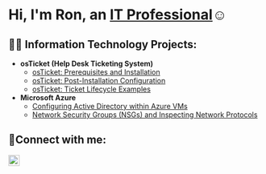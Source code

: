 
<h1>Hi, I'm Ron, an <a href="https://linkedin.com/in/ron-jackson-67a06776">IT Professional</a>☺</h1>

<h2>👨‍💻 Information Technology Projects:</h2>

- <b>osTicket (Help Desk Ticketing System)</b>
  - [osTicket: Prerequisites and Installation](https://github.com/RonaldEJackson/osticket-prereqs)
  - [osTicket: Post-Installation Configuration](https://github.com/RonaldEJackson/post-install-config)
  - [osTicket: Ticket Lifecycle Examples](https://github.com/RonaldEJackson/ticket-lifecycle)
- <b>Microsoft Azure</b>
  - [Configuring Active Directory within Azure VMs](https://github.com/RonaldEJackson/configure-ad)
  - [Network Security Groups (NSGs) and Inspecting Network Protocols](https://github.com/RonaldEJackson/azure-network-protocols)

<h2>🤳Connect with me:</h2>

[<img align="left" alt="Josh | LinkedIn" width="22px" src="https://cdn.jsdelivr.net/npm/simple-icons@v3/icons/linkedin.svg" />][linkedin]



[linkedin]: https://linkedin.com/in/Josh

